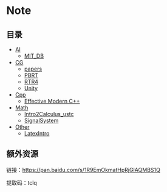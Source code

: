 # Note

## 目录

- [AI](AI) 
  - [MIT_DB](AI/MIT_DB) 
- [CG](CG) 
  - [papers](CG/papers) 
  - [PBRT](CG/PBRT) 
  - [RTR4](CG/RTR4) 
  - [Unity](CG/Unity) 
- [Cpp](Cpp) 
  - [Effective Modern C++](Cpp/EffectiveModernCpp) 
- [Math](Math) 
  - [Intro2Calculus_ustc](Math/Intro2Calculus_ustc) 
  - [SignalSystem](Math/SignalSystem) 
- [Other](Other) 
  - [LatexIntro](Other/LatexIntro) 

## 额外资源

链接：https://pan.baidu.com/s/1R9EmOkmatHpRjGIAQMBS1Q 

提取码：tclq

